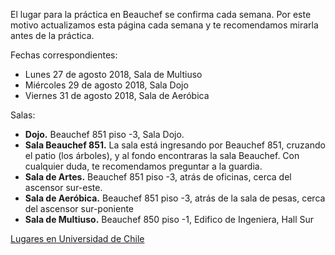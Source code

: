 El lugar para la práctica en Beauchef se confirma cada semana. Por este motivo actualizamos esta página cada semana y te recomendamos mirarla antes de la práctica.

Fechas correspondientes:

- Lunes 27 de agosto 2018, Sala de Multiuso
- Miércoles 29 de agosto 2018, Sala Dojo
- Viernes 31 de agosto 2018, Sala de Aeróbica

<!--- Lunes 20 de agosto 2018, Sala de Multiuso-->
<!--- Miércoles 22 de agosto 2018, Sala Dojo-->
<!--- Viernes 24 de agosto 2018, Sala de Aeróbica-->

<!--- Lunes 13 de agosto 2018, Sala de Multiuso-->
<!--- Miércoles 15 de agosto 2018, feriado-->
<!--- Viernes 17 de agosto 2018, Sala de Aeróbica-->

<!--- Lunes 6 de agosto 2018, Sala Beauchef-->
<!--- Miércoles 8 de agosto 2018, Sala Dojo-->
<!--- Viernes 10 de agosto 2018, Sala de Aeróbica-->

<!-- - Lunes 30 de julio 2018, suspendido -->
<!-- - Miércoles 1 de agosto 2018, Sala Dojo -->
<!-- - Viernes 3 de agosto 2018, Sala de Aeróbica -->

<!-- - Lunes 9 de julio 2018, Sala Multiuso, Zocalo, Hall Sur, Edificio Escuela, Beauchef 850 -->
<!-- - Miércoles 11 de julio 2018, Sala Dojo -->
<!-- - Viernes 13 de julio 2018, Sala de Artes -->

<!-- - Lunes 2 de julio 2018, feriado -->
<!-- - Miércoles 4 de julio 2018, Sala Dojo -->
<!-- - Viernes 6 de julio 2018, Sala de Artes -->

<!-- - Lunes 25 de junio 2018, Sala Beauchef -->
<!-- - Miércoles 27 de junio 2018, Sala Dojo -->
<!-- - Viernes 29 de junio 2018, Sala Dojo -->

<!-- - Lunes 18 de junio 2018, Sala Beauchef  -->
<!-- - Miércoles 20 de junio 2018, Sala Dojo ([Surya Namaskar]({% post_url 2018-06-18-surya-namaskar %}))  -->
<!-- - Viernes 22 de junio 2018, Sala de Artes  -->

<!-- - Lunes 11 de junio 2018, Sala Beauchef  -->
<!-- - Miércoles 13 de junio 2018, Sala Dojo  -->
<!-- - Viernes 15 de junio 2018, Sala de Artes  -->

<!-- - Lunes 4 de junio 2018, Sala Beauchef  -->
<!-- - Miércoles 6 de junio 2018, Sala Dojo  -->
<!-- - Viernes 8 de junio 2018, Sala de Artes  -->

<!-- - Lunes 28 de mayo 2018, Sala de Artes  -->
<!-- - Miércoles 30 de mayo 2018, Sala Dojo  -->
<!-- - Viernes 1 de junio 2018, Sala de Artes  -->

<!-- - Lunes 14 de mayo 2018, Sala de Artes  -->
<!-- - Miércoles 16 de mayo 2018, Sala Dojo  -->
<!-- - Viernes 18 de mayo 2018, Sala de Artes  -->

<!-- - Lunes 7 de mayo 2018, Sala de Artes  -->
<!-- - Miércoles 9 de mayo 2018, Sala Dojo  -->
<!-- - Viernes 11 de mayo 2018, Sala de Artes  -->

<!-- - ~~Lunes 30 de abril 2018, feriado~~ -->
<!-- - Miércoles 2 de mayo 2018, Sala Beauchef -->
<!-- - Viernes 4 de mayo 2018, Dojo -->

<!-- - Viernes 27 de abril 2018, Sala Artes -->
<!-- - Miércoles 25 de abril 2018, Dojo -->
<!-- - Lunes 23 de abril 2018, Sala Artes -->
<!-- - Viernes 20 de abril 2018, Sala Artes -->
<!-- - Miércoles 18 de abril 2018, Dojo -->
<!-- - Lunes 16 de abril 2018, Sala Artes -->
<!-- - Viernes 13 de abril 2018, Dojo -->
<!-- - ~~Miércoles 11 de abril 2018, [clase suspendida](https://mailchi.mp/e7cbba59a002/yoga-beauchef-suspende-clase-miercoles-11-de-abril-2019)~~ -->
<!-- - Lunes 9 de abril 2018, Sala de Artes -->
<!-- - Viernes 6 de abril 2018, Dojo -->
<!-- - Miércoles 4 de abril 2018, Dojo -->
<!-- - Lunes 2 de abril 2018, Dojo -->

Salas:
- **Dojo.** Beauchef 851 piso -3, Sala Dojo.
- **Sala Beauchef 851.** La sala está ingresando por Beauchef 851, cruzando el patio (los árboles), y al fondo encontraras la sala Beauchef. Con cualquier duda, te recomendamos preguntar a la guardia.
- **Sala de Artes.** Beauchef 851 piso -3, atrás de oficinas, cerca del ascensor sur-este.
- **Sala de Aeróbica.** Beauchef 851 piso -3, atrás de la sala de pesas, cerca del ascensor sur-poniente
- **Sala de Multiuso.** Beauchef 850 piso -1, Edifico de Ingeniera, Hall Sur

<p class="text-center">
<a class="btn btn-primary btn-lg" href="{{ site.url }}/lugares.html" role="button">Lugares en Universidad de Chile</a>
</p>
